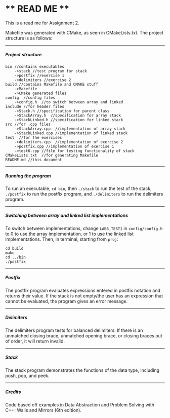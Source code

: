 # ** READ ME **
This is a read me for Assignment 2.

Makefile was generated with CMake, as seen in CMakeLists.txt. The project structure is as follows:

---
##### Project structure
```
bin //contains executables
    ->stack //test program for stack
    ->postfix //exercise 1
    ->delimiters //exercise 2
build //contains Makefile and CMAKE stuff
    ->Makefile
    ->CMake generated files
config  //config files
    ->config.h  //to switch between array and linked
include //for header files
    ->Stack.h //specification for parent class
    ->StackArray.h  //specification for array stack
    ->StackLinked.h //specification for linked stack
src //for .cpp files
    ->StackArray.cpp  //implementation of array stack
    ->StackLinked.cpp //implementation of linked stack
test  //for the exercises
    ->delimiters.cpp  //implementation of exercise 2
    ->postfix.cpp //implementation of exercise 1
    ->test6.cpp //file for testing functionality of stack
CMakeLists.txt  //for generating Makefile
README.md //this document
```
---
##### Running the program
To run an executable, `cd bin`, then `./stack` to run the test of the stack, `./postfix` to run the postfix program, and `./delimiters` to run the delimiters program.

---
##### Switching between array and linked list implementations

To switch between implementations, change `LAB6_TEST1` in `config/config.h` to 0 to use the array implementation, or 1 to use the linked list implementations. Then, in terminal, starting from `proj`:
```
cd build
make
cd ../bin
./postfix
```
---
##### Postfix
The postfix program evaluates expressions entered in postfix notation and returns their value. If the stack is not empty/the user has an expression that cannot be evaluated, the program gives an error message.


---
##### Delimiters
The delimiters program tests for balanced delimiters. If there is an unmatched closing brace, unmatched opening brace, or closing braces out of order, it will return invalid. 

---
##### Stack
The stack program demonstrates the functions of the data type, including push, pop, and peek.

---
##### Credits
Code based off examples in Data Abstraction and Problem Solving with C++: Walls and Mirrors (6th edition).
